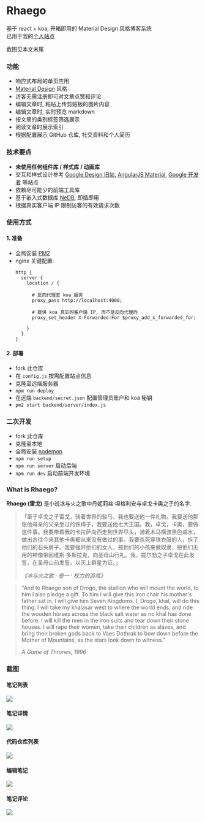 # Rhaego

基于 react + koa, 开箱即用的 Material Design 风格博客系统  
已用于我的[个人站点](https://youknowznm.com)

截图见本文末尾

### 功能

- 响应式布局的单页应用
- [Material Design](https://material.io/) 风格
- 访客无需注册即可对文章点赞和评论
- 编辑文章时, 粘贴上传剪贴板的图片内容
- 编辑文章时, 实时预览 markdown 
- 按文章的类别标签筛选展示
- 阅读文章时展示索引
- 根据配置展示 GitHub 仓库, 社交资料和个人简历

### 技术要点

- **未使用任何组件库 / 样式库 / 动画库**
- 交互和样式设计参考 [Google Design 旧站](https://web.archive.org/web/20170516175305/https://design.google.com), [AngularJS Material](https://material.angularjs.org/latest/), [Google 开发者](https://developer.chrome.com/) 等站点
- 依赖尽可能少的前端工具库
- 基于嵌入式数据库 [NeDB](https://github.com/louischatriot/nedb), 即插即用
- 根据真实客户端 IP 限制访客的有效请求次数

### 使用方式

#### 1. 准备

- 全局安装 [PM2](https://www.npmjs.com/package/pm2)
- nginx 关键配置:
  ```nginx
  http {
    server {
      location / {
  
        # 反向代理至 koa 服务
        proxy_pass http://localhost:4000;
   
        # 提供 koa 真实的客户端 IP, 而不是反向代理的
        proxy_set_header X-Forwarded-For $proxy_add_x_forwarded_for;
  
      }
    }
  }
  ```

#### 2. 部署

- fork 此仓库
- 在 `config.js` 按需配置站点信息
- 克隆至远端服务器
- `npm run deploy`
- 在远端 `backend/secret.json` 配置管理员账户和 koa 秘钥
- `pm2 start backend/server/index.js`

### 二次开发

- fork 此仓库
- 克隆至本地
- 全局安装 [nodemon](https://www.npmjs.com/package/nodemon)
- `npm run setup`
- `npm run server` 启动后端
- `npm run dev` 启动前端开发环境

### What is Rhaego?

**Rhaego (雷戈)** 是小说冰与火之歌中丹妮莉丝·坦格利安与卓戈卡奥之子的名字.

> 「至于卓戈之子雷戈，骑着世界的骏马，我也要送他一件礼物。我要送他那张他母亲的父亲坐过的铁椅子，我要送他七大王国。我，卓戈，卡奥，要做这件事。我要带着我的卡拉萨向西走到世界尽头，骑着木马横渡黑色咸水，做出古往今来其他卡奥都从来没有做过的事。我要杀死穿铁衣服的人，拆了他们的石头房子。我要强奸他们的女人，抓他们的小孩来做奴隶，把他们无用的神像带回维斯·多斯拉克，向圣母山行礼。我，拔尔勃之子卓戈在此发誓，在圣母山前发誓，以天上群星为证。」  
> 
> _《冰与火之歌 · 卷一 · 权力的游戏》_

> "And to Rhaego son of Drogo, the stallion who will mount the world, to him I also pledge a gift. To him I will give this iron chair his mother's father sat in. I will give him Seven Kingdoms. I, Drogo, khal, will do this thing. I will take my khalasar west to where the world ends, and ride the wooden horses across the black salt water as no khal has done before. I will kill the men in the iron suits and tear down their stone houses. I will rape their women, take their children as slaves, and bring their broken gods back to Vaes Dothrak to bow down before the Mother of Mountains, as the stars look down to witness."
> 
> _A Game of Thrones, 1996_

### 截图

#### 笔记列表

![](https://youknowznm.github.io/images/rhaego/1-articles.png)

#### 笔记详情

![](https://youknowznm.github.io/images/rhaego/2-article.png)

#### 代码仓库列表

![](https://youknowznm.github.io/images/rhaego/3-repos.png)

#### 编辑笔记

![](https://youknowznm.github.io/images/rhaego/4-edit.png)

#### 笔记评论

![](https://youknowznm.github.io/images/rhaego/5-comment.png)
